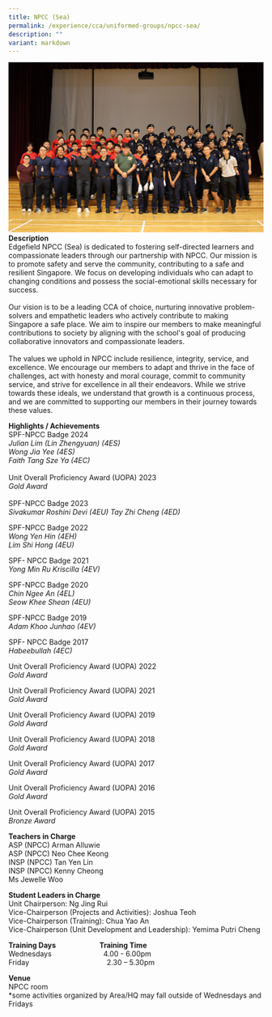 ```yaml
---
title: NPCC (Sea)
permalink: /experience/cca/uniformed-groups/npcc-sea/
description: ""
variant: markdown
---
```


![](/images/IMG_0005.jpg)<br>
**Description** <br>
Edgefield NPCC (Sea) is dedicated to fostering self-directed learners and compassionate leaders through our partnership with NPCC. Our mission is to promote safety and serve the community, contributing to a safe and resilient Singapore. We focus on developing individuals who can adapt to changing conditions and possess the social-emotional skills necessary for success. <br><br>Our vision is to be a leading CCA of choice, nurturing innovative problem-solvers and empathetic leaders who actively contribute to making Singapore a safe place. We aim to inspire our members to make meaningful contributions to society by aligning with the school's goal of producing collaborative innovators and compassionate leaders. <br><br>The values we uphold in NPCC include resilience, integrity, service, and excellence. We encourage our members to adapt and thrive in the face of challenges, act with honesty and moral courage, commit to community service, and strive for excellence in all their endeavors. While we strive towards these ideals, we understand that growth is a continuous process, and we are committed to supporting our members in their journey towards these values.

**Highlights / Achievements** <br>
SPF-NPCC Badge 2024<br>
_Julian Lim (Lin Zhengyuan) (4ES)<br>
Wong Jia Yee (4ES)<br>
Faith Tang Sze Ya (4EC)<br><br>_
Unit Overall Proficiency Award (UOPA) 2023<br>
_Gold Award_<br><br>
SPF-NPCC Badge 2023<br>
_Sivakumar Roshini Devi (4EU)_
_Tay Zhi Cheng (4ED)_

SPF-NPCC Badge 2022 <br>
_Wong Yen Hin (4EH)_ <br>
_Lim Shi Hong (4EU)_

SPF- NPCC Badge 2021 <br>
_Yong Min Ru Kriscilla (4EV)_

SPF-NPCC Badge 2020 <br>
_Chin Ngee An (4EL)_ <br>
_Seow Khee Shean (4EU)_

SPF-NPCC Badge 2019 <br>
_Adam Khoo Junhao (4EV)_

SPF- NPCC Badge 2017 <br>
_Habeebullah (4EC)_

Unit Overall Proficiency Award (UOPA) 2022 <br>
_Gold Award_

Unit Overall Proficiency Award (UOPA) 2021 <br>
_Gold Award_

Unit Overall Proficiency Award (UOPA) 2019 <br>
_Gold Award_

Unit Overall Proficiency Award (UOPA) 2018 <br>
_Gold Award_

Unit Overall Proficiency Award (UOPA) 2017 <br>
_Gold Award_

Unit Overall Proficiency Award (UOPA) 2016 <br>
_Gold Award_

Unit Overall Proficiency Award (UOPA) 2015 <br>
_Bronze Award_

**Teachers in Charge** <br>
ASP (NPCC) Arman Alluwie <br>
ASP (NPCC) Neo Chee Keong&nbsp;<br>
INSP (NPCC) Tan Yen Lin&nbsp;<br>
INSP (NPCC) Kenny Cheong<br>
Ms Jewelle Woo

**Student Leaders in Charge** <br>
Unit Chairperson: Ng Jing Rui<br>
Vice-Chairperson (Projects and Activities): Joshua Teoh <br>
Vice-Chairperson (Training): Chua Yao An<br>
Vice-Chairperson (Unit Development and Leadership): Yemima Putri Cheng

**Training Days&nbsp;&nbsp; &nbsp;&nbsp;&nbsp; &nbsp;&nbsp;&nbsp; &nbsp;&nbsp;&nbsp; &nbsp;&nbsp;&nbsp; &nbsp;&nbsp;&nbsp; &nbsp;&nbsp; Training Time** <br>
Wednesdays&nbsp;&nbsp;&nbsp; &nbsp;&nbsp;&nbsp; &nbsp;&nbsp;&nbsp; &nbsp;&nbsp;&nbsp; &nbsp;&nbsp;&nbsp; &nbsp;&nbsp;&nbsp; &nbsp;&nbsp;4.00 - 6.00pm <br>
Friday&nbsp;&nbsp; &nbsp;&nbsp;&nbsp; &nbsp;&nbsp;&nbsp; &nbsp;&nbsp;&nbsp; &nbsp;&nbsp;&nbsp; &nbsp;&nbsp;&nbsp; &nbsp;&nbsp;&nbsp; &nbsp;&nbsp;&nbsp; &nbsp;&nbsp;&nbsp; &nbsp;&nbsp;&nbsp;&nbsp;2.30 – 5.30pm

**Venue** <br>
NPCC room<br>
*some activities organized by Area/HQ may fall outside of Wednesdays and Fridays